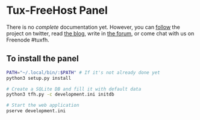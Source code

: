 Tux-FreeHost Panel
==================

There is no *complete* documentation yet. However,
you can [follow](https://twitter.com/tuxfreehost) the project on twitter,
read [the blog](http://tux-fh.net/posts.html), write in
[the forum](http://forum.tux-fh.net), or come chat with us on Freenode #tuxfh.

To install the panel
--------------------
```bash
PATH="~/.local/bin/:$PATH" # If it's not already done yet
python3 setup.py install

# Create a SQLite DB and fill it with default data
python3 tfh.py -c development.ini initdb

# Start the web application
pserve development.ini
```

